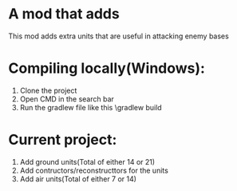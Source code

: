 # A mod that adds
This mod adds extra units that are useful in attacking enemy bases

# Compiling locally(Windows):
1. Clone the project
2. Open CMD in the search bar
3. Run the gradlew file like this <directory>\gradlew build

# Current project:
1. Add ground units(Total of either 14 or 21)
2. Add contructors/reconstructtors for the units
3. Add air units(Total of either 7 or 14)
